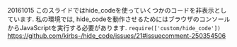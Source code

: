 20161015
このスライドではhide_codeを使っていくつかのコードを非表示としています. 私の環境では, hide_codeを動作させるためにはブラウザのコンソールからJavaScriptを実行する必要があります. 
`require(['custom/hide_code'])`
https://github.com/kirbs-/hide_code/issues/21#issuecomment-250354506
